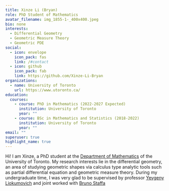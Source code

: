 ```yaml
---
title: Xinze Li (Bryan)
role: PhD Student of Mathematics
avatar_filename: img_1855-1-_400x400.jpeg
bio: none
interests:
  - Differential Geometry
  - Geometric Measure Theory
  - Geometric PDE
social:
  - icon: envelope
    icon_pack: fas
    link: /#contact
  - icon: github
    icon_pack: fab
    link: https://github.com/Xinze-Li-Bryan
organizations:
  - name: University of Toronto
    url: https://www.utoronto.ca/
education:
  courses:
    - course: PhD in Mathematics (2022-2027 Expected)
      institution: University of Toronto
      year: ""
    - course: BSc in Mathematics and Statistics (2018-2022)
      institution: University of Toronto
      year: ""
email: ""
superuser: true
highlight_name: true
---
```

Hi! I am Xinze, a PhD student at the [Department of Mathematics](https://www.math.toronto.edu/cms/) of the University of Toronto. My research interests lie in the differential geometry, an area of studying geometric shapes via calculus type analytic tools such as partial differential equation and geometric measure theory. During my undergraduate time, I was very glad to be supervised by professor [Yevgeny Liokumovich](https://www.math.toronto.edu/ylio/) and joint worked with [Bruno Staffa](http://www.math.toronto.edu/cms/people/students/graduate/staffa-bruno/)
